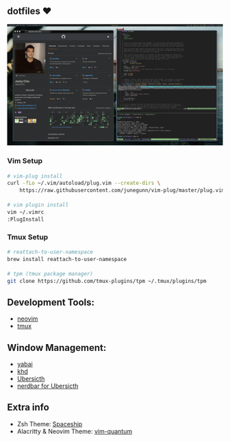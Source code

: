 ## dotfiles ❤️

![setup](.github/setup.png)

### Vim Setup
```bash
# vim-plug install
curl -fLo ~/.vim/autoload/plug.vim --create-dirs \
    https://raw.githubusercontent.com/junegunn/vim-plug/master/plug.vim

# vim plugin install
vim ~/.vimrc
:PlugInstall
```

### Tmux Setup

```bash
# reattach-to-user-namespace
brew install reattach-to-user-namespace

# tpm (tmux package manager)
git clone https://github.com/tmux-plugins/tpm ~/.tmux/plugins/tpm
```

## Development Tools:
- [neovim](https://github.com/neovim/neovim)
- [tmux](https://github.com/tmux/tmux)

## Window Management:
- [yabai](https://github.com/koekeishiya/yabai)
- [khd](https://github.com/koekeishiya/khd)
- [Ubersicth](http://tracesof.net/uebersicht/)
- [nerdbar for Ubersicth](https://github.com/JackyChiu/nerdbar.widget)

## Extra info
- Zsh Theme: [Spaceship](https://github.com/denysdovhan/spaceship-zsh-theme)
- Alacritty & Neovim Theme: [vim-quantum](https://github.com/JackyChiu/vim-quantum)
